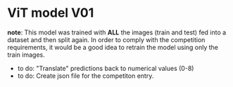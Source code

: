 # ViT model V01

**note**: This model was trained with **ALL** the images (train and test) fed into a dataset and then split again. In order to comply with the competition requirements, it would be a good idea to retrain the model using only the train images.

- to do: "Translate" predictions back to numerical values (0-8)
- to do: Create json file for the competiton entry.